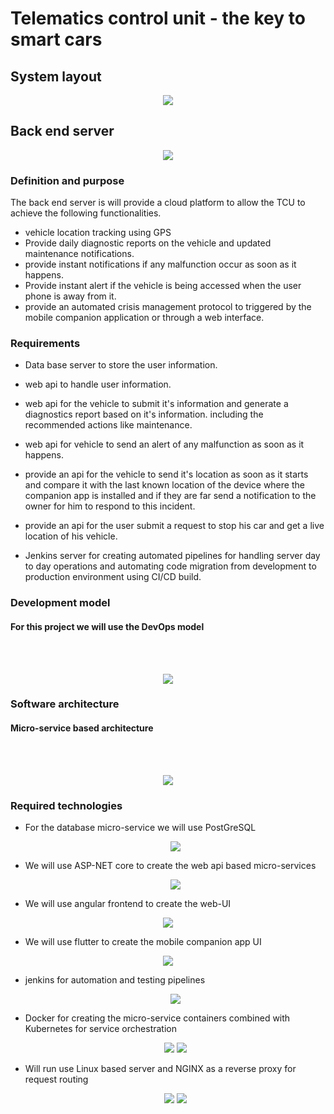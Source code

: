 # Telematics control unit - the key to smart cars

## System layout
<center>
<img src="system layout.png" />
</center>

## Back end server
<center>
<img src="back-end-server.png"/>
</center>

### Definition and purpose
The back end server is will provide a cloud platform to allow the TCU to achieve the following functionalities.

- vehicle location tracking using GPS
- Provide daily diagnostic reports on the vehicle and updated maintenance notifications. 
- provide instant notifications if any malfunction occur as soon as it happens.
- Provide instant alert if the vehicle is being accessed when the user phone is away from it.
- provide an automated crisis management protocol to triggered by the mobile companion application or through a web interface.

### Requirements

- Data base server to store the user information.

- web api to handle user information.

- web api for the vehicle to submit it's information and generate a diagnostics report based on it's information.
including the recommended actions like maintenance.

- web api for vehicle to send an alert of any malfunction as soon as it happens.

- provide an api for the vehicle to send it's location as soon as it starts and compare it with the last known location of the device where the companion app is installed and if they are far send a notification to the owner for him to respond to this incident.

- provide an api for the user submit a request to stop his car and get a live location of his vehicle.

- Jenkins server for creating automated pipelines for handling server day to day operations and automating code migration from development to production environment using CI/CD build.


### Development model

#### For this project we will use the DevOps model

<br><br>
<center>
<img src="DevOps.png"/>
</center>

### Software architecture

#### Micro-service based architecture

<br><br>
<center>
<img src="MicroServiceArchiticture.jpg">
</center>

### Required technologies

- For the database micro-service we will use PostGreSQL
    <center>
        <img src="postgreSQL.png">
    </center>

- We will use ASP-NET core to create the web api based micro-services
    <center>
        <img src="asp-net-core.png">
    </center>

- We will use angular frontend to create the web-UI
<center>
    <img src="angular.png">
</center>

- We will use flutter to create the mobile companion app UI
<center>
    <img src="flutter.png">
</center>

- jenkins for automation and testing pipelines
    <center>
    <img src="jenkins.png">
    </center>

- Docker for creating the micro-service containers combined with Kubernetes for service orchestration
    <center>
        <img src="docker.png"> 
        <img src="kubernetes.png"> 
    </center>

- Will run use Linux based server and NGINX as a reverse proxy for request routing
    <center>
        <img src="linux.jpeg"> 
        <img src="nginx.png"> 
    </center>



